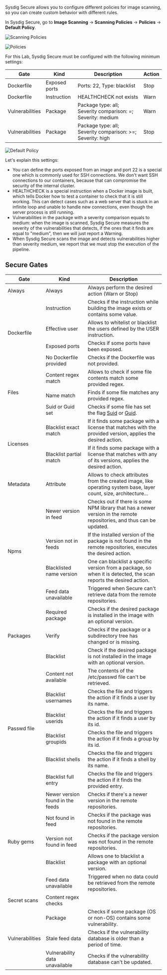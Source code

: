 Sysdig Secure allows you to configure different policies for image scanning, so you can create custom behavior with different rules.

In Sysdig Secure, go to **Image Scanning** → **Scanning Policies** →  **Policies** → **Default Policy**.

![Scanning Policies](/sysdig/courses/secure/secure-lab07/assets/image15a.png)

![Policies](/sysdig/courses/secure/secure-lab07/assets/image15b.png)

For this Lab, Sysdig Secure must be configured with the following minimum settings:

Gate            | Kind          | Description                                                 | Action
----------------|---------------|-------------------------------------------------------------|-------
Dockerfile      | Exposed ports | Ports: 22, Type: blacklist                                  | Stop
Dockerfile      | Instruction   | HEALTHCHECK not exists                                      | Warn
Vulnerabilities | Package       | Package type: all; Severity comparison: =; Severity: medium | Warn
Vulnerabilities | Package       | Package type: all; Severity comparison: >=; Severity: high  | Stop

![Default Policy](/sysdig/courses/secure/secure-lab07/assets/image15c.png)

Let's explain this settings:

* You can define the ports exposed from an image and port 22 is a special one which is commonly used for SSH connections. We don't want SSH connections to our containers, because that can compromise the security of the internal cluster.
* HEALTHCHECK is a special instruction when a Docker image is built, which tells Docker how to test a container to check that it is still working. This can detect cases such as a web server that is stuck in an infinite loop and unable to handle new connections, even though the server process is still running.
* Vulnerabilities in the package with a severity comparison equals to medium: when the image is scanned, Sysdig Secure measures the severity of the vulnerabilities that detects, if the ones that it finds are equal to "medium", then we will just report a Warning.
* When Sysdig Secure scans the image and detects vulnerabilities higher than severity medium, we report that we must stop the execution of the pipeline.

Secure Gates
-------------

<table>
    <thead>
      <tr>
        <th>Gate</th>
        <th>Kind</th>
        <th>Description</th>
      </tr>
    </thead>
    <tbody>
    <tr>
        <td>Always</td>
        <td>Always</td>
        <td>Always perform the desired action (Warn or Stop)</td>
    </tr>
    <tr>
        <td rowspan="4">Dockerfile</td>
        <td>Instruction</td>
        <td>Checks if the instruction while building the image exists or contains some value.</td>
    </tr>
    <tr>
        <td>Effective user</td>
        <td>Allows to whitelist or blacklist the users defined by the USER instruction.</td>
    </tr>
    <tr>
        <td>Exposed ports</td>
        <td>Checks if some ports have been exposed.</td>
    </tr>
    <tr>
        <td>No Dockerfile provided</td>
        <td>Checks if the Dockerfile was not provided.</td>
    </tr>
    <tr>
        <td rowspan="3">Files</td>
        <td>Content regex match</td>
        <td>Allows to check if some file contents match some provided regex.</td>
    </tr>
    <tr>
        <td>Name match</td>
        <td>Finds if some file matches any provided regex.</td>
    </tr>
    <tr>
        <td>Suid or Guid set</td>
        <td>
            Checks if some file has set the flag <a
                href="https://www.google.com/url?q=https://en.wikipedia.org/wiki/Setuid%23SUID&amp;sa=D&amp;ust=1556128396119000"
                >Suid</a
            >
            or
            <a
                href="https://www.google.com/url?q=https://en.wikipedia.org/wiki/Setuid%23SGID&amp;sa=D&amp;ust=1556128396120000"
                >Guid</a
            >.
        </td>
    </tr>
    <tr>
        <td rowspan="2">Licenses</td>
        <td>Blacklist exact match</td>
        <td>
            If it finds some package with a license that matches with the provided version, applies
            the desired action.
        </td>
    </tr>
    <tr>
        <td>Blacklist partial match</td>
        <td>
            If it finds some package with a license that matches with any of its versions, applies
            the desired action.
        </td>
    </tr>
    <tr>
        <td>Metadata</td>
        <td>Attribute</td>
        <td>
            Allows to check attributes from the created image, like operating system base, layer
            count, size, architecture...
        </td>
    </tr>
    <tr>
        <td rowspan="4">Npms</td>
        <td>Newer version in feed</td>
        <td>
            Checks out if there is some NPM library that has a newer version in the remote
            repositories, and thus can be updated.
        </td>
    </tr>
    <tr>
        <td>Version not in feeds</td>
        <td>
            If the installed version of the package is not found in the remote repositories,
            executes the desired action.
        </td>
    </tr>
    <tr>
        <td>Blacklisted name version</td>
        <td>
            One can blacklist a specific version from a package, so when it is detected, the
            scan reports the desired action.
        </td>
    </tr>
    <tr>
        <td>Feed data unavailable</td>
        <td>Triggered when Secure can't retrieve data from the remote repositories.</td>
    </tr>
    <tr>
        <td rowspan="3">Packages</td>
        <td>Required package</td>
        <td>Checks if the desired package is installed in the image with an optional version.</td>
    </tr>
    <tr>
        <td>Verify</td>
        <td>Checks if the package or a subdirectory tree has changed or is missing.</td>
    </tr>
    <tr>
        <td>Blacklist</td>
        <td>
            Check if the desired package is not installed in the image with an optional version.
        </td>
    </tr>
    <tr>
        <td rowspan="6">Passwd file</td>
        <td>Content not available</td>
        <td>The contents of the /etc/passwd file can't be retrieved.</td>
    </tr>
    <tr>
        <td>Blacklist usernames</td>
        <td>Checks the file and triggers the action if it finds a user by its name.</td>
    </tr>
    <tr>
        <td>Blacklist userids</td>
        <td>Checks the file and triggers the action if it finds a user by its id.</td>
    </tr>
    <tr>
        <td>Blacklist groupids</td>
        <td>Checks the file and triggers the action if it finds a group by its id.</td>
    </tr>
    <tr>
        <td>Blacklist shells</td>
        <td>Checks the file and triggers the action if it finds a shell by its name.</td>
    </tr>
    <tr>
        <td>Blacklist full entry</td>
        <td>Checks the file and triggers the action if it finds the provided entry.</td>
    </tr>
    <tr>
        <td rowspan="5">Ruby gems</td>
        <td>Newer version found in the feeds</td>
        <td>Checks if there's a newer version in the remote repositories.</td>
    </tr>
    <tr>
        <td>Not found in feed</td>
        <td>Checks if the package was not found in the remote repositories.</td>
    </tr>
    <tr>
        <td>Version not found in feed</td>
        <td>Checks if the package version was not found in the remote repositories.</td>
    </tr>
    <tr>
        <td>Blacklist</td>
        <td>Allows one to blacklist a package with an optional version.</td>
    </tr>
    <tr>
        <td>Feed data unavailable</td>
        <td>Triggered when no data could be retrieved from the remote repositories.</td>
    </tr>
    <tr>
        <td>Secret scans</td>
        <td>Content regex checks</td>
        <td></td>
    </tr>
    <tr>
        <td rowspan="3">Vulnerabilities</td>
        <td>Package</td>
        <td>Checks if some package (OS or non-OS) contains some vulnerability.</td>
    </tr>
    <tr>
        <td>Stale feed data</td>
        <td>Checks if the vulnerability database is older than a period of time.</td>
    </tr>
    <tr>
        <td>Vulnerability data unavailable</td>
        <td>Checks if the vulnerability database can't be updated.</td>
    </tr>
    </tbody>
</table>
